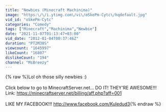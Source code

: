 ```yaml
---
title: "Newbies (Minecraft Machinima)"
image: "https:\/\/i.ytimg.com\/vi\/oSkePm-Cytc\/hqdefault.jpg"
vid_id: "oSkePm-Cytc"
categories: "Comedy"
tags: ["Minecraft","Machinima","Newbie"]
date: "2021-11-07T01:13:47+03:00"
vid_date: "2012-01-04T00:37:46Z"
duration: "PT2M30S"
viewcount: "1645997"
likeCount: "16807"
dislikeCount: "194"
channel: "MsBreezy"
---
```

{% raw %}Lol oh those silly newbies :)<br /><br />Click below to go to MinecraftServer.net... DO IT! THEY'RE AWESOME!!!<br />Link: <a rel="nofollow" target="blank" href="https://minecraftserver.net/billing/aff.php?aff=001">https://minecraftserver.net/billing/aff.php?aff=001</a><br /><br />LIKE  MY FACEBOOK!!! <a rel="nofollow" target="blank" href="http://www.facebook.com/Kuledud3">http://www.facebook.com/Kuledud3</a>{% endraw %}
